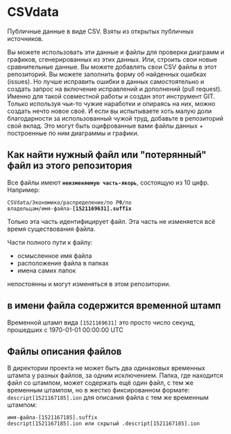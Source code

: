 # CSVdata

Публичные данные в виде CSV. Взяты из открытых публичных источников. 

Вы можете использовать эти данные и файлы для проверки диаграмм и графиков, сгенерированных из этих данных. Или, строить *свои* новые сравнительные данные. Вы можете добавлять свои CSV файлы в этот репозиторий. Вы можете заполнить форму об найденных ошибках (issues). Но лучше исправить ошибки в данных самостоятельно и создать запрос на включение исправлений и дополнений (pull request). Именно для такой совместной работы и создан этот инструмент GIT. Только используя чьи-то чужие наработки и опираясь на них, можно создать нечто новое своё. И если вы испытываете хоть малую доли благодарности за использованный чужой труд, добавьте в репозиторий свой вклад. Это могут быть оцифрованные вами файлы данных + построенные по ним диаграммы и графики. 

## Как найти нужный файл или "потерянный" файл из этого репозитория
Все файлы имеют **`неизменяемую часть-якорь`**, состоящую из 10 цифр. Например:    

<code>CSVdata/Экономика/распределение/по РФ/по владельцам/имя-файла-<b>[1521169631].suffix</b></code>   

Только эта часть идентифицирует файл. Эта часть не изменяется всё время существования файла.

Части полного пути к файлу:
 - осмысленное имя файла
 - расположение файла в папках
 - имена самих папок
 
непостоянны и могут изменяться в этом репозитории.

## в имени файла содержится временной штамп

Временной штамп вида `[1521169631]` это просто число секунд, прошедших с 1970-01-01 00:00:00 UTC

## Файлы описания файлов 
В директории проекта не может быть два одинаковых временных штампа у разных файлов, за одним исключением. Папка, где находится файл со штампом, может содержать ещё один файл, с тем же временным штампом, но в жестко фиксированном формате: `descript[1521167185].ion` для описания файла с тем же временным штампом:

```
имя-файла-[1521167185].suffix
descript[1521167185].ion или скрытый .descript[1521167185].ion

```
